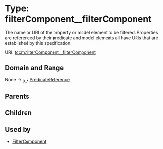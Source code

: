 
# Type: filterComponent__filterComponent


The name or URI of the property or model element to be filtered. Properties are referenced by
their predicate and model elements all have URIs that are established by this specification.

URI: [tccm:filterComponent__filterComponent](https://hotecosystem.org/tccm/filterComponent__filterComponent)


## Domain and Range

None ->  <sub>0..*</sub> [PredicateReference](PredicateReference.md)

## Parents


## Children


## Used by

 * [FilterComponent](FilterComponent.md)
